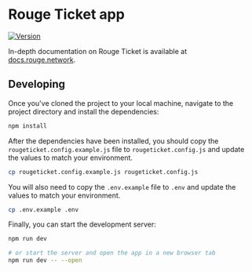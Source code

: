 # Rouge Ticket app

[![Version](https://img.shields.io/npm/v/@rougenetwork/ticket-app)](https://www.npmjs.com/package/@rougenetwork/ticket-app)

In-depth documentation on Rouge Ticket is available at [docs.rouge.network](https://docs.rouge.network/).

## Developing

Once you've cloned the project to your local machine, navigate to the project directory and install the dependencies:

```bash
npm install
```

After the dependencies have been installed, you should copy the `rougeticket.config.example.js` file to `rougeticket.config.js` and update the values to match your environment.

```bash
cp rougeticket.config.example.js rougeticket.config.js
```

You will also need to copy the `.env.example` file to `.env` and update the values to match your environment.

```bash
cp .env.example .env
```

Finally, you can start the development server:

```bash
npm run dev

# or start the server and open the app in a new browser tab
npm run dev -- --open
```
